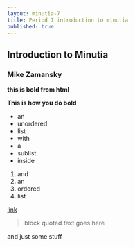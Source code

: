 ```yaml
---
layout: minutia-7
title: Period 7 introduction to minutia
published: true
---
```


## Introduction to Minutia 
### Mike Zamansky

<b>this is bold from html</b>

**This is how you do bold**

 * an
 * unordered
 * list
  * with
  * a 
  * sublist
 * inside

 1. and
 1. an
 1. ordered
 1. list

[link](http://www.github.com)

> block quoted
> text
> goes here

and just some stuff

